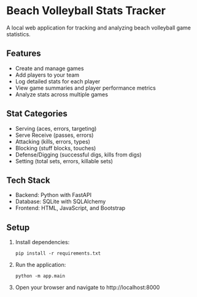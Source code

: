 # Beach Volleyball Stats Tracker

A local web application for tracking and analyzing beach volleyball game statistics.

## Features
- Create and manage games
- Add players to your team
- Log detailed stats for each player
- View game summaries and player performance metrics
- Analyze stats across multiple games

## Stat Categories
- Serving (aces, errors, targeting)
- Serve Receive (passes, errors)
- Attacking (kills, errors, types)
- Blocking (stuff blocks, touches)
- Defense/Digging (successful digs, kills from digs)
- Setting (total sets, errors, killable sets)

## Tech Stack
- Backend: Python with FastAPI
- Database: SQLite with SQLAlchemy
- Frontend: HTML, JavaScript, and Bootstrap

## Setup
1. Install dependencies:
   ```
   pip install -r requirements.txt
   ```
2. Run the application:
   ```
   python -m app.main
   ```
3. Open your browser and navigate to http://localhost:8000
